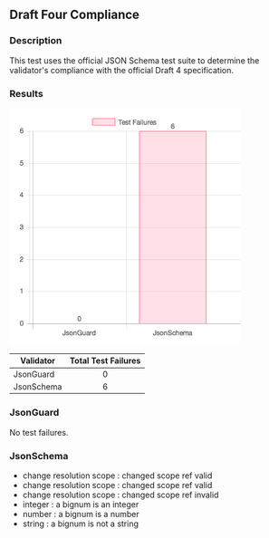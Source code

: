 ## Draft Four Compliance

### Description

This test uses the official JSON Schema test suite to determine the validator's compliance with the official Draft 4 specification.

### Results

![test-failures](/reports/draft-four-compliance-failures.png)

| Validator | Total Test Failures |
|-----------|:---------------------------------:|
| JsonGuard | 0 |
| JsonSchema | 6 |


### JsonGuard

No test failures.

### JsonSchema

* change resolution scope : changed scope ref valid
* change resolution scope : changed scope ref valid
* change resolution scope : changed scope ref invalid
* integer : a bignum is an integer
* number : a bignum is a number
* string : a bignum is not a string
